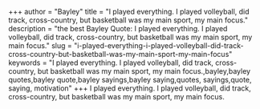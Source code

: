 +++
author = "Bayley"
title = "I played everything. I played volleyball, did track, cross-country, but basketball was my main sport, my main focus."
description = "the best Bayley Quote: I played everything. I played volleyball, did track, cross-country, but basketball was my main sport, my main focus."
slug = "i-played-everything-i-played-volleyball-did-track-cross-country-but-basketball-was-my-main-sport-my-main-focus"
keywords = "I played everything. I played volleyball, did track, cross-country, but basketball was my main sport, my main focus.,bayley,bayley quotes,bayley quote,bayley sayings,bayley saying,quotes, sayings,quote, saying, motivation"
+++
I played everything. I played volleyball, did track, cross-country, but basketball was my main sport, my main focus.
